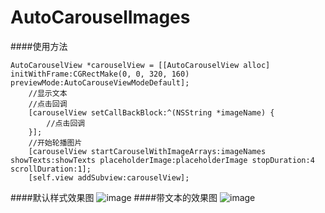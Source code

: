 # AutoCarouselImages

####使用方法
```objc
AutoCarouselView *carouselView = [[AutoCarouselView alloc] initWithFrame:CGRectMake(0, 0, 320, 160) previewMode:AutoCarouseViewModeDefault];
    //显示文本
    //点击回调
    [carouselView setCallBackBlock:^(NSString *imageName) {
        //点击回调
    }];
    //开始轮播图片
    [carouselView startCarouselWithImageArrays:imageNames showTexts:showTexts placeholderImage:placeholderImage stopDuration:4 scrollDuration:1];
    [self.view addSubview:carouselView];
```

####默认样式效果图
![image](https://github.com/longitachi/AutoCarouselImages/blob/master/效果图/默认样式.gif)
####带文本的效果图
![image](https://github.com/longitachi/AutoCarouselImages/blob/master/效果图/带文本样式.gif)
